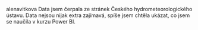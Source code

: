alenavitkova
Data jsem čerpala ze stránek Českého hydrometeorologického ústavu.
Data nejsou nijak extra zajímavá, spíše jsem chtěla ukázat, co jsem se naučila v kurzu Power BI.
